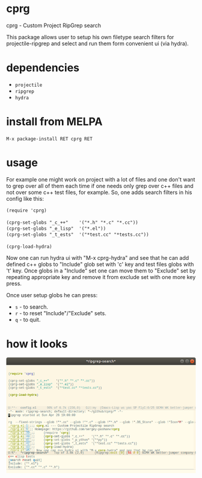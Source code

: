# cprg
cprg - Custom Project RipGrep search

This package allows user to setup his own filetype search filters for
projectile-ripgrep and select and run them form convenient ui (via hydra).

# dependencies
* `projectile`
* `ripgrep`
* `hydra`

# install from MELPA
`M-x package-install RET cprg RET`

# usage
For example one might work on project with a lot of files and one don't want to
grep over all of them each time if one needs only grep over c++ files and not
over some c++ test files, for example. So, one adds search filters in his
config like this:

``` emacs-lisp
(require 'cprg)

(cprg-set-globs "_c_++"    '("*.h" "*.c" "*.cc"))
(cprg-set-globs "_e_lisp"  '("*.el"))
(cprg-set-globs "_t_ests"  '("*test.cc" "*tests.cc"))

(cprg-load-hydra)
```

Now one can run hydra ui with "M-x cprg-hydra" and see that he can add defined
c++ globs to "Include" glob set with 'c' key and test files globs with 't' key.
Once globs in a "Include" set one can move them to "Exclude" set by repeating
appropriate key and remove it from exclude set with one more key press.

Once user setup globs he can press:
* `s` - to search.
* `r` - to reset "Include"/"Exclude" sets.
* `q` - to quit.

# how it looks
![screenshot](https://github.com/sergey-pashaev/cprg/raw/master/img/scr.png)
